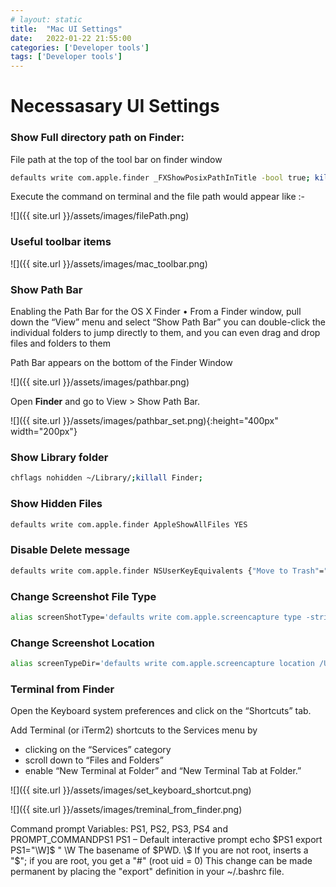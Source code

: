 ```yaml
---
# layout: static
title:  "Mac UI Settings"
date:   2022-01-22 21:55:00
categories: ['Developer tools']
tags: ['Developer tools']
---
```


# Necessasary UI Settings

### Show Full directory path on Finder:

File path at the top of the tool bar on finder window

```sh
defaults write com.apple.finder _FXShowPosixPathInTitle -bool true; killall Finder
```
Execute the command on terminal and the file path would appear like :-

![]({{ site.url }}/assets/images/filePath.png)


### Useful toolbar items

![]({{ site.url }}/assets/images/mac_toolbar.png)


### Show Path Bar

Enabling the Path Bar for the OS X Finder
    • From a Finder window, pull down the “View” menu and select “Show Path Bar”
you can double-click the individual folders to jump directly to them, and you can even drag and drop files and folders to them

Path Bar appears on the bottom of the Finder Window

![]({{ site.url }}/assets/images/pathbar.png)


 Open **Finder** and go to View > Show Path Bar.

![]({{ site.url }}/assets/images/pathbar_set.png){:height="400px" width="200px"}

### Show Library folder

```sh
chflags nohidden ~/Library/;killall Finder;
```

### Show Hidden Files

```sh
defaults write com.apple.finder AppleShowAllFiles YES
```

### Disable Delete message
```sh
defaults write com.apple.finder NSUserKeyEquivalents {"Move to Trash"="\U007F"}
```

### Change Screenshot File Type
```sh
alias screenShotType='defaults write com.apple.screencapture type -string "png"'
```
### Change Screenshot Location
```sh
alias screenTypeDir='defaults write com.apple.screencapture location /Users/nitin/Downloads'
```

### Terminal from Finder

Open the Keyboard system preferences and click on the “Shortcuts” tab. 

Add Terminal (or iTerm2) shortcuts to the Services menu by
* clicking on the “Services” category
* scroll down to “Files and Folders” 
* enable “New Terminal at Folder” and “New Terminal Tab at Folder.”

![]({{ site.url }}/assets/images/set_keyboard_shortcut.png)

![]({{ site.url }}/assets/images/treminal_from_finder.png)


Command prompt Variables: PS1, PS2, PS3, PS4 and PROMPT_COMMANDPS1
PS1 – Default interactive prompt 
echo $PS1
export PS1="\W]\$ "
\W   The basename of $PWD.
\$   If you are not root, inserts a "$"; if you are root, you get a "#"  (root uid = 0)
This change can be made permanent by placing the "export" definition in your ~/.bashrc file.


